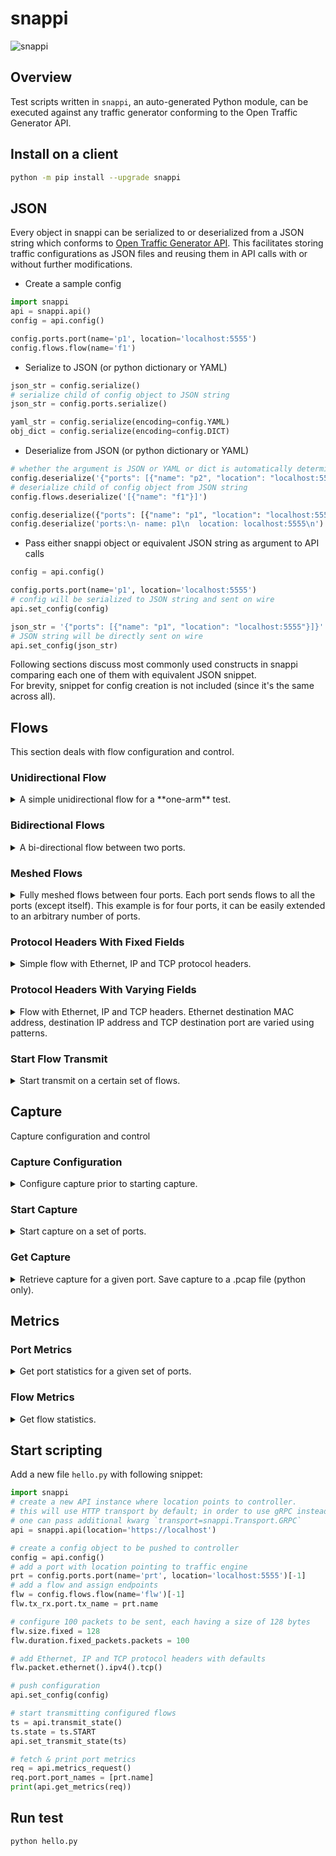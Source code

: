 # snappi

![snappi](https://github.com/open-traffic-generator/snappi/raw/main/snappi-logo.png)

## Overview

Test scripts written in `snappi`, an auto-generated Python module, can be executed against any traffic generator conforming to the Open Traffic Generator API.

## Install on a client

```sh
python -m pip install --upgrade snappi
```

## JSON

Every object in snappi can be serialized to or deserialized from a JSON string which conforms to [Open Traffic Generator API](https://github.com/open-traffic-generator/models). This facilitates storing traffic configurations as JSON files and reusing them in API calls with or without further modifications.

* Create a sample config

```python
import snappi
api = snappi.api()
config = api.config()

config.ports.port(name='p1', location='localhost:5555')
config.flows.flow(name='f1')
```

* Serialize to JSON (or python dictionary or YAML)

```python
json_str = config.serialize()
# serialize child of config object to JSON string
json_str = config.ports.serialize()

yaml_str = config.serialize(encoding=config.YAML)
obj_dict = config.serialize(encoding=config.DICT)
```

* Deserialize from JSON (or python dictionary or YAML)

```python
# whether the argument is JSON or YAML or dict is automatically determined
config.deserialize('{"ports": [{"name": "p2", "location": "localhost:5556"}]}')
# deserialize child of config object from JSON string
config.flows.deserialize('[{"name": "f1"}]')

config.deserialize({"ports": [{"name": "p1", "location": "localhost:5555"}]})
config.deserialize('ports:\n- name: p1\n  location: localhost:5555\n')
```

* Pass either snappi object or equivalent JSON string as argument to API calls

```python
config = api.config()

config.ports.port(name='p1', location='localhost:5555')
# config will be serialized to JSON string and sent on wire
api.set_config(config)

json_str = '{"ports": [{"name": "p1", "location": "localhost:5555"}]}'
# JSON string will be directly sent on wire
api.set_config(json_str)
```

Following sections discuss most commonly used constructs in snappi comparing each one of them with equivalent JSON snippet.  
For brevity, snippet for config creation is not included (since it's the same across all).

## Flows

This section deals with flow configuration and control.

### Unidirectional Flow

<details>
<summary>
A simple unidirectional flow for a **one-arm** test.
</summary>

<table>
<tr>
<th>
snappi
</th>
<th>
json
</th>
</tr>
<tr>
<td>

```python
p1 = config.ports.port(name='p1', \
  location='localhost:5555')[-1]
f1 = config.flows.flow(name='f1')[-1]

f1.tx_rx.port.tx_name = p1.name
```

</td>
<td>

```json
{
  "ports": [
    {
      "location": "localhost:5555",
      "name": "p1"
    }
  ],
  "flows": [
    {
      "name": "f1",
      "tx_rx": {
        "port": {
          "tx_name": "p1"
        },
        "choice": "port"
      }
    }
  ]
}
```

</td>
</tr>
</table>
</details>

### Bidirectional Flows

<details>
<summary>A bi-directional flow between two ports.</summary>

<table>
<tr><th>snappi</th><th>json</th></tr><tr>
<td>

```python
p1, p2 = ( \
    config.ports \
    .port(name='p1', location='localhost:5555') \
    .port(name='p2', location='localhost:5556')
)
f1, f2 = config.flows.flow(name='flow p1->p2'). \
  flow(name='flow p2->p1')

f1.tx_rx.port.tx_name = p1.name
f1.tx_rx.port.rx_name = p2.name
f2.tx_rx.port.tx_name = p2.name
f2.tx_rx.port.rx_name = p1.name
```

</td>
<td>

```json
{
  "ports": [
    {
      "location": "localhost:5555",
      "name": "p1"
    },
    {
      "location": "localhost:5556",
      "name": "p2"
    }
  ],
  "flows": [
    {
      "name": "flow p1->p2",
      "tx_rx": {
        "port": {
          "tx_name": "p1",
          "rx_name": "p2"
        },
        "choice": "port"
      }
    },
    {
      "name": "flow p2->p1",
      "tx_rx": {
        "port": {
          "tx_name": "p2",
          "rx_name": "p1"
        },
        "choice": "port"
      }
    }
  ]
}
```

</td>
</tr></table>
</details>

### Meshed Flows

<details>
<summary>Fully meshed flows between four ports.  Each port sends flows to all the ports (except itself).  This example is for four ports, it can be easily extended to an arbitrary number of ports.</summary>

<table>
<tr><th>snappi</th><th>json</th></tr><tr>
<td>

```python
import itertools

for i in range(1, 4):
  config.ports.port(name='p%d' % i, \
    location='localhost:%d' % (5554 + i))

for tx, rx in \
  itertools.permutations([p.name for \ 
  p in config.ports], 2):
  f = config.flows.flow(name='flow %s->%s' \ 
    % (tx, rx))[-1]
  f.tx_rx.port.tx_name = tx
  f.tx_rx.port.rx_name = rx
```

</td>
<td>

```json
{
  "ports": [
    {
      "location": "localhost:5555",
      "name": "p1"
    },
    {
      "location": "localhost:5556",
      "name": "p2"
    },
    {
      "location": "localhost:5557",
      "name": "p3"
    }
  ],
  "flows": [
    {
      "name": "flow p1->p2",
      "tx_rx": {
        "port": {
          "tx_name": "p1",
          "rx_name": "p2"
        },
        "choice": "port"
      }
    },
    {
      "name": "flow p1->p3",
      "tx_rx": {
        "port": {
          "tx_name": "p1",
          "rx_name": "p3"
        },
        "choice": "port"
      }
    },
    {
      "name": "flow p2->p1",
      "tx_rx": {
        "port": {
          "tx_name": "p2",
          "rx_name": "p1"
        },
        "choice": "port"
      }
    },
    {
      "name": "flow p2->p3",
      "tx_rx": {
        "port": {
          "tx_name": "p2",
          "rx_name": "p3"
        },
        "choice": "port"
      }
    },
    {
      "name": "flow p3->p1",
      "tx_rx": {
        "port": {
          "tx_name": "p3",
          "rx_name": "p1"
        },
        "choice": "port"
      }
    },
    {
      "name": "flow p3->p2",
      "tx_rx": {
        "port": {
          "tx_name": "p3",
          "rx_name": "p2"
        },
        "choice": "port"
      }
    }
  ]
}
```

</td>
</tr></table>
</details>

### Protocol Headers With Fixed Fields

<details>
<summary>Simple flow with Ethernet, IP and TCP protocol headers.</summary>
<table>
<tr><th>snappi</th><th>json</th></tr><tr>
<td>

```python
p1 = config.ports.port(name='p1', \ 
  location='localhost:5555')[-1]
f1 = config.flows.flow(name='f1')[-1]

f1.tx_rx.port.tx_name = p1.name
eth, ip, tcp = f1.packet.ethernet().ipv4().tcp()

eth.dst.value = '00:00:00:00:00:AA'
ip.dst.value = '192.168.1.1'
tcp.dst_port.value = 5000
```

</td>
<td>

```json
{
  "ports": [
    {
      "location": "localhost:5555",
      "name": "p1"
    }
  ],
  "flows": [
    {
      "name": "f1",
      "tx_rx": {
        "port": {
          "tx_name": "p1"
        },
        "choice": "port"
      },
      "packet": [
        {
          "ethernet": {
            "dst": {
              "value": "00:00:00:00:00:AA",
              "choice": "value"
            }
          },
          "choice": "ethernet"
        },
        {
          "ipv4": {
            "dst": {
              "value": "192.168.1.1",
              "choice": "value"
            }
          },
          "choice": "ipv4"
        },
        {
          "tcp": {
            "dst_port": {
              "value": 5000,
              "choice": "value"
            }
          },
          "choice": "tcp"
        }
      ]
    }
  ]
}
```

</td>
</tr></table>
</details>

### Protocol Headers With Varying Fields

<details>
<summary>Flow with Ethernet, IP and TCP headers.  Ethernet destination MAC address, destination IP address and TCP destination port are varied using patterns.</summary>
<table>
<tr><th>snappi</th><th>json</th></tr><tr>
<td>

```python
p1 = config.ports.port(name='p1', \ 
  location='localhost:5555')[-1]
f1 = config.flows.flow(name='f1')[-1]

f1.tx_rx.port.tx_name = p1.name
eth, ip, tcp = f1.packet.ethernet().ipv4().tcp()

eth.src.value = '00:00:00:00:00:AA'
eth.dst.values = ['00:00:00:00:00:AB', \ 
  '00:00:00:00:00:AC']

ip.src.value = '192.168.1.1'
ip.dst.increment.start = '192.168.1.2'
ip.dst.increment.step = '0.0.0.1'
ip.dst.increment.count = 2

tcp.src_port.value = 5000
tcp.dst_port.decrement.start = 5002
tcp.dst_port.decrement.step = 1
tcp.dst_port.decrement.count = 2
tcp.seq_num.values = [1, 2]
```

</td>
<td>

```json
{
  "ports": [
    {
      "location": "localhost:5555",
      "name": "p1"
    }
  ],
  "flows": [
    {
      "name": "f1",
      "tx_rx": {
        "port": {
          "tx_name": "p1"
        },
        "choice": "port"
      },
      "packet": [
        {
          "ethernet": {
            "src": {
              "value": "00:00:00:00:00:AA",
              "choice": "value"
            },
            "dst": {
              "values": [
                "00:00:00:00:00:AB",
                "00:00:00:00:00:AC"
              ],
              "choice": "values"
            }
          },
          "choice": "ethernet"
        },
        {
          "ipv4": {
            "src": {
              "value": "192.168.1.1",
              "choice": "value"
            },
            "dst": {
              "increment": {
                "start": "192.168.1.2",
                "step": "0.0.0.1",
                "count": 2
              },
              "choice": "increment"
            }
          },
          "choice": "ipv4"
        },
        {
          "tcp": {
            "src_port": {
              "value": 5000,
              "choice": "value"
            },
            "dst_port": {
              "decrement": {
                "start": 5002,
                "step": 1,
                "count": 2
              },
              "choice": "decrement"
            },
            "seq_num": {
              "values": [
                1,
                2
              ],
              "choice": "values"
            }
          },
          "choice": "tcp"
        }
      ]
    }
  ]
}
```

</td>
</tr></table>
</details>

### Start Flow Transmit

<details>
<summary>Start transmit on a certain set of flows.</summary>
<table>
<tr><th>snappi</th><th>json</th></tr><tr>
<td>

```python
ts = api.transmit_state()
ts.state = ts.START
ts.flow_names = ['f1', 'f2']

api.set_transmit_state(ts)
```

</td>
<td>

```json
{
  "flow_names": [
    "f1",
    "f2"
  ],
  "state": "start"
}
```

</td>
</tr></table>
</details>

## Capture

Capture configuration and control

### Capture Configuration

<details>
<summary>Configure capture prior to starting capture.</summary>
TBD
</details>

### Start Capture

<details>
<summary>Start capture on a set of ports.</summary>
<table>
<tr><th>snappi</th><th>json</th></tr><tr>
<td>

```python
cs = api.capture_state()
cs.state = ts.START
cs.port_names = ['p1', 'p2']

api.set_capture_state(cs)
```

</td>
<td>

```json
{
  "port_names": [
    "p1",
    "p2"
  ],
  "state": "start"
}
```

</td>
</tr></table>
</details>

### Get Capture

<details>
<summary>Retrieve capture for a given port.  Save capture to a .pcap file (python only).</summary><table>
<tr><th>snappi</th><th>json</th></tr><tr>
<td>

```python
req = api.capture_request()
req.port_name = 'p1'

with open('capture.pcap', 'w') as pcap:
  pcap.write(api.get_capture(req).read())
```

</td>
<td>

```json
{
  "port_name": "p1"
}
```

</td>
</tr></table>
</details>

## Metrics

### Port Metrics

<details>
<summary>Get port statistics for a given set of ports.</summary>
<table>
<tr><th>snappi</th><th>json</th></tr><tr>
<td>

```python
req = api.metrics_request()
req.port.port_names = ['tx', 'rx']
req.port.column_names = [req.port.FRAMES_TX, \
  req.port.FRAMES_RX]

res = api.get_metrics(req)
assert res[0].frames_tx == res[1].frames_rx
```

</td>
<td>

```json
{
  "port": {
    "port_names": [
      "p1",
      "p2"
    ],
    "column_names": [
      "frames_tx",
      "frames_rx"
    ]
  },
  "choice": "port"
}
```

</td>
</tr></table>
</details>

### Flow Metrics

<details>
<summary>Get flow statistics.</summary>
TBD
</details>


## Start scripting

Add a new file `hello.py` with following snippet:

```python
import snappi
# create a new API instance where location points to controller.
# this will use HTTP transport by default; in order to use gRPC instead,
# one can pass additional kwarg `transport=snappi.Transport.GRPC`
api = snappi.api(location='https://localhost')

# create a config object to be pushed to controller
config = api.config()
# add a port with location pointing to traffic engine
prt = config.ports.port(name='prt', location='localhost:5555')[-1]
# add a flow and assign endpoints
flw = config.flows.flow(name='flw')[-1]
flw.tx_rx.port.tx_name = prt.name

# configure 100 packets to be sent, each having a size of 128 bytes
flw.size.fixed = 128
flw.duration.fixed_packets.packets = 100

# add Ethernet, IP and TCP protocol headers with defaults
flw.packet.ethernet().ipv4().tcp()

# push configuration
api.set_config(config)

# start transmitting configured flows
ts = api.transmit_state()
ts.state = ts.START
api.set_transmit_state(ts)

# fetch & print port metrics
req = api.metrics_request()
req.port.port_names = [prt.name]
print(api.get_metrics(req))
```

## Run test

```Shell
python hello.py
```